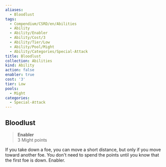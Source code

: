 ```yaml
---
aliases:
  - Bloodlust
tags:
  - Compendium/CSRD/en/Abilities
  - Ability
  - Ability/Enabler
  - Ability/Cost/3
  - Ability/Tier/Low
  - Ability/Pool/Might
  - Ability/Categories/Special-Attack
title: Bloodlust
collection: Abilities
kind: Ability
action: false
enabler: true
cost: '3'
tier: Low
pools:
  - Might
categories:
  - Special-Attack
---
```

## Bloodlust  
>**Enabler**  
>3 Might points
  
If you take down a foe, you can move a short distance, but only if you move toward another foe. You don't need to spend the points until you know that the first foe is down. Enabler.